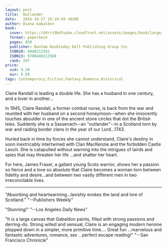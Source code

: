 ```yaml
---
layout: post
title:  Outlander
date:   2016-10-27 19:16:49 +0100
author: Diana Gabaldon
book: 
  cover: https://d4rri9bdfuube.cloudfront.net/assets/images/book/large/9780/4402/9780440212560.jpg
  format: paperback
  pages: 850
  publisher: Bantam Doubleday Dell Publishing Group Inc
  ISBN10: 0440212561
  ISBN13: 9780440212560
  rank: 297
price: 
  usd: 9.20
  eur: 8.69
tags: Contemporary,Fiction,Fantasy,Romance,Historical
---
```


Claire Randall is leading a double life. She has a husband in one century, and a lover in another...

In 1945, Claire Randall, a former combat nurse, is back from the war and reunited with her husband on a second honeymoon--when she innocently touches aboulder in one of the ancient stone circles that dot the British Isles. Suddenly she is a Sassenach--an "outlander"--in a Scotland torn by war and raiding border clans in the year of our Lord...1743.

Hurled back in time by forces she cannot understand, Claire's destiny in soon inextricably intertwined with Clan MacKenzie and the forbidden Castle Leoch. She is catapulted without warning into the intrigues of lairds and spies that may threaten her life ...and shatter her heart. 

For here, James Fraser, a gallant young Scots warrior, shows her a passion so fierce and a love so absolute that Claire becomes a woman torn between fidelity and desire...and between two vastly different men in two irreconcilable lives.

---

"Absorbing and heartwarming...lavishly evokes the land and lore of Scotland." "--Publishers Weekly" 

"Stunning!" "--Los Angeles Daily News" 

"It is a large canvas that Gabaldon paints, filled with strong passions and derring-do. Strong willed and sensual, Claire is an engaging modern heroine plopped down in a simpler, more primitive time.... Great fun ...marvelous and fantastic adventures, romance, sex ...perfect escape reading!" "--San Francisco Chronicle"